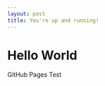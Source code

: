 ```yaml
---
layout: post
title: You're up and running!
---
```


<!DOCTYPE html>
<html>
<body>
<h1>Hello World</h1>
<p>GitHub Pages Test</p>
</body>
</html>
